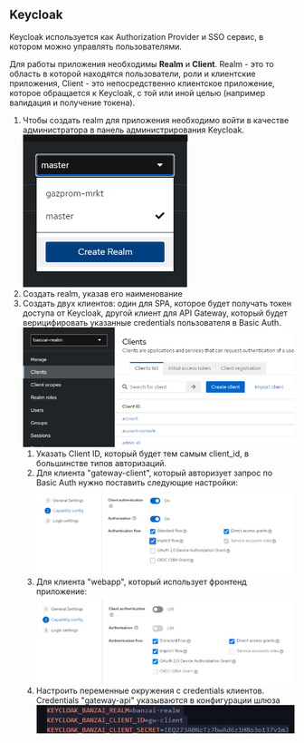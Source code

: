 ## Keycloak 
Keycloak используется как Authorization Provider и SSO сервис, в котором можно управлять пользователями.

Для работы приложения необходимы **Realm** и **Client**. Realm - это то область в которой находятся пользователи, роли и клиентские приложения, Client - это непосредственно клиентское приложение, которое обращается к Keycloak, с той или иной целью (например валидация и получение токена).
1. Чтобы создать realm для приложения необходимо войти в качестве администратора в панель администрирования Keycloak.
![Alt text](image.png)
2. Создать realm, указав его наименование
3. Создать двух клиентов: один для SPA, которое будет получать токен доступа от Keycloak, другой клиент для API Gateway, который будет верицифировать указанные credentials пользователя в Basic Auth.
![Alt text](image-4.png)
    1. Указать Client ID, который будет тем самым client_id, в большинстве типов авторизаций.
    2. Для клиента "gateway-client", который авторизует запрос по Basic Auth нужно поставить следующие настройки:
    ![Alt text](image-2.png)
    3. Для клиента "webapp", который использует фронтенд приложение:
    ![Alt text](image-3.png)
    4. Настроить переменные окружения с credentials клиентов. Credentials "gateway-api" указываются в конфигурации шлюза
    ![Alt text](image-5.png)
